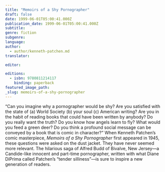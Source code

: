 ```yaml
---
title: "Memoirs of a Shy Pornographer"
draft: false
date: 1999-06-01T05:00:41.000Z
publication_date: 1999-06-01T05:00:41.000Z
subtitle:
genre: fiction
subgenre:
language:
author:
  - author/kenneth-patchen.md
translator:

editor:

editions:
  - isbn: 9780811214117
    binding: paperback
featured_image_path:
_slug: memoirs-of-a-shy-pornographer
---
```


“Can you imagine why a pornographer would be shy? Are you satisfied with the state of (a) World Society (b) your soul (c) American writing? Are you in the habit of reading books that could have been written by anybody? Do you really want the truth? Do you know how angels learn to fly? What would you feed a green deer? Do you think a profound social message can be conveyed by a book that is comic in character?” When Kenneth Patchen’s comic masterpiece, _Memoirs of a Shy Pornographer_ first appeared in 1945, these questions were asked on the dust jacket. They have never seemed more relevant. The hilarious saga of Alfred Budd of Bivalve, New Jersey—a Candide-like innocent and part-time pornographer, written with what Diane DiPrima called Patchen’s “tender silliness”—is sure to inspire a new generation of readers.

